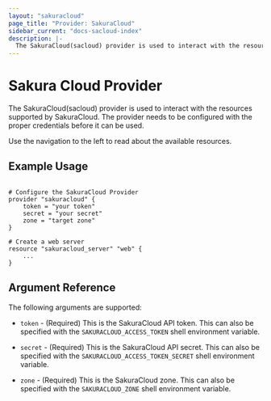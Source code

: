 ```yaml
---
layout: "sakuracloud"
page_title: "Provider: SakuraCloud"
sidebar_current: "docs-sacloud-index"
description: |-
  The SakuraCloud(sacloud) provider is used to interact with the resources supported by SakuraCloud. The provider needs to be configured with the proper credentials before it can be used.
---
```


# Sakura Cloud Provider

The SakuraCloud(sacloud) provider is used to interact with the
resources supported by SakuraCloud. The provider needs to be configured
with the proper credentials before it can be used.

Use the navigation to the left to read about the available resources.

## Example Usage

```

# Configure the SakuraCloud Provider
provider "sakuracloud" {
    token = "your token"    
    secret = "your secret"
    zone = "target zone"
}

# Create a web server
resource "sakuracloud_server" "web" {
    ...
}
```

## Argument Reference

The following arguments are supported:

* `token` - (Required) This is the SakuraCloud API token. This can also be specified
  with the `SAKURACLOUD_ACCESS_TOKEN` shell environment variable.

* `secret` - (Required) This is the SakuraCloud API secret. This can also be specified
  with the `SAKURACLOUD_ACCESS_TOKEN_SECRET` shell environment variable.
  
* `zone` - (Required) This is the SakuraCloud zone. This can also be specified
  with the `SAKURACLOUD_ZONE` shell environment variable.